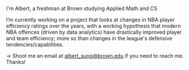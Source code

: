 I'm Albert, a freshman at Brown studying Applied Math and CS

I’m currently working on a project that looks at changes in NBA player efficiency ratings over the years, with a working hypothesis that modern NBA offences (driven by data analytics) have drastically improved player and team efficiency; more so than changes in the league's defensive tendencies/capabilities.

-> Shoot me an email at albert_sung@brown.edu if you need to reach me. Thanks!

